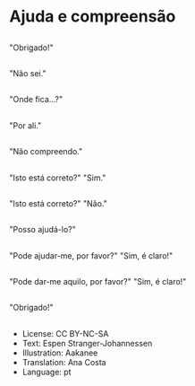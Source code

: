 # Ajuda e compreensão

##
"Obrigado!"

##
"Não sei."

##
"Onde fica...?"

##
"Por ali."

##
"Não compreendo."

##
"Isto está correto?" "Sim."

##
"Isto está correto?" "Não."

##
"Posso ajudá-lo?"

##
"Pode ajudar-me, por favor?" "Sim, é claro!"

##
"Pode dar-me aquilo, por favor?" "Sim, é claro!"

##
"Obrigado!"

##
* License: CC BY-NC-SA
* Text: Espen Stranger-Johannessen
* Illustration: Aakanee
* Translation: Ana Costa
* Language: pt
